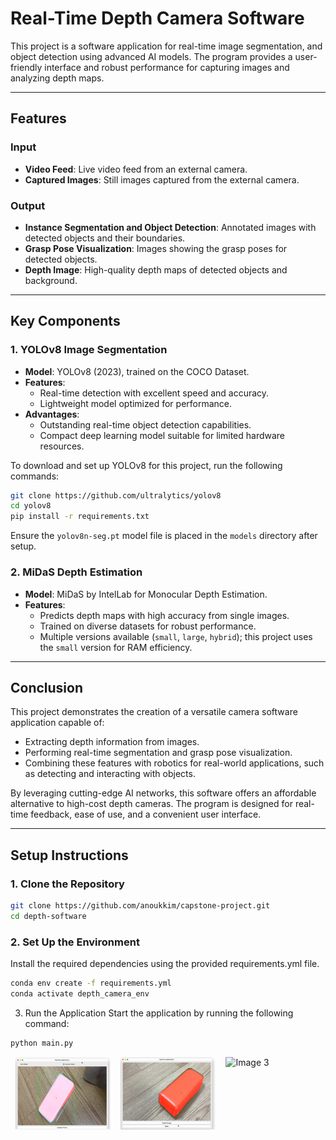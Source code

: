 # Real-Time Depth Camera Software

This project is a software application for real-time image segmentation, and object detection using advanced AI models. The program provides a user-friendly interface and robust performance for capturing images and analyzing depth maps.

---

## Features

### Input
- **Video Feed**: Live video feed from an external camera.
- **Captured Images**: Still images captured from the external camera.

### Output
- **Instance Segmentation and Object Detection**: Annotated images with detected objects and their boundaries.
- **Grasp Pose Visualization**: Images showing the grasp poses for detected objects.
- **Depth Image**: High-quality depth maps of detected objects and background.

---

## Key Components

### 1. **YOLOv8 Image Segmentation**
- **Model**: YOLOv8 (2023), trained on the COCO Dataset.
- **Features**:
  - Real-time detection with excellent speed and accuracy.
  - Lightweight model optimized for performance.
- **Advantages**:
  - Outstanding real-time object detection capabilities.
  - Compact deep learning model suitable for limited hardware resources.

To download and set up YOLOv8 for this project, run the following commands:

```bash
git clone https://github.com/ultralytics/yolov8
cd yolov8
pip install -r requirements.txt
```
Ensure the `yolov8n-seg.pt` model file is placed in the `models` directory after setup.

### 2. **MiDaS Depth Estimation**
- **Model**: MiDaS by IntelLab for Monocular Depth Estimation.
- **Features**:
  - Predicts depth maps with high accuracy from single images.
  - Trained on diverse datasets for robust performance.
  - Multiple versions available (`small`, `large`, `hybrid`); this project uses the `small` version for RAM efficiency.

---

## Conclusion

This project demonstrates the creation of a versatile camera software application capable of:
- Extracting depth information from images.
- Performing real-time segmentation and grasp pose visualization.
- Combining these features with robotics for real-world applications, such as detecting and interacting with objects.

By leveraging cutting-edge AI networks, this software offers an affordable alternative to high-cost depth cameras. The program is designed for real-time feedback, ease of use, and a convenient user interface.

---

## Setup Instructions

### 1. **Clone the Repository**
```bash
git clone https://github.com/anoukkim/capstone-project.git
cd depth-software
```

### 2. Set Up the Environment
Install the required dependencies using the provided requirements.yml file.

```bash
conda env create -f requirements.yml
conda activate depth_camera_env
```

3. Run the Application
Start the application by running the following command:

```bash
python main.py
```

<div style="display: flex; justify-content: space-around;">
  <img src="https://github.com/anoukkim/capstone-project/blob/main/figs/camera.png" alt="Image 1" width="30%" />
  <img src="https://github.com/anoukkim/capstone-project/blob/main/figs/segmentation.png" alt="Image 2" width="30%" />
  <img src="[image3.jpg](https://github.com/anoukkim/capstone-project/blob/main/figs/depth_image.png)" alt="Image 3" width="30%" />
</div>

